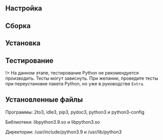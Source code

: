<pkg :name="'python'" instsize showsbu2></pkg>

## Настройка
<package-script :package="'python'" :type="'configure'"></package-script>

## Сборка
<package-script :package="'python'" :type="'build'"></package-script>

## Установка
<package-script :package="'python'" :type="'install'"></package-script>

## Тестирование
<package-script :package="'python'" :type="'test'"></package-script>

!> На данном этапе, тестирование Python не рекомендуется производить. Тесты могут зависнуть. При желании, проведите тесты при переустановке пакета Python, но уже в руководстве ``Extra``.

## Установленные файлы

Программы: 2to3, idle3, pip3, pydoc3, python3 и python3-config

Библиотеки: libpython3.9.so и libpython3.so

Директории:  /usr/include/python3.9 и /usr/lib/python3

<script>
	new Vue({ el: '#main' })
</script> 
